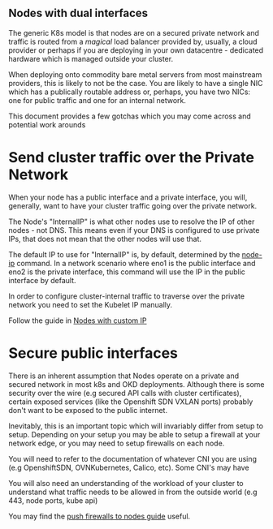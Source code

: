 Nodes with dual interfaces
---

The generic K8s model is that nodes are on a secured private network and traffic is routed from a *magical* load balancer provided by, usually, a cloud provider or perhaps if you are deploying in your own datacentre - dedicated hardware which is managed outside your cluster. 

When deploying onto commodity bare metal servers from most mainstream providers, this is likely to not be the case. You are likely to have a single NIC which has a publically routable address or, perhaps, you have two NICs: one for public traffic and one for an internal network.

This document provides a few gotchas which you may come across and potential work arounds

# Send cluster traffic over the Private Network
When your node has a public interface and a private interface, you will, generally, want to have your cluster traffic going over the private network.

The Node's "InternalIP" is what other nodes use to resolve the IP of other nodes - not DNS. This means even if your DNS is configured to use private IPs, that does not mean that the other nodes will use that.

The default IP to use for "InternalIP" is, by default, determined by the [node-ip](https://github.com/openshift/baremetal-runtimecfg/blob/master/cmd/runtimecfg/node-ip.go) command. In a network scenario where eno1 is the public interface and eno2 is the private interface, this command will use the IP in the public interface by default.

In order to configure cluster-internal traffic to traverse over the private network you need to set the Kubelet IP manually.

Follow the guide in [Nodes with custom IP](nodes-custom-ip.md)

# Secure public interfaces
There is an inherent assumption that Nodes operate on a private and secured network in most k8s and OKD deployments. Although there is some security over the wire (e.g secured API calls with cluster certificates), certain exposed services (like the Openshift SDN VXLAN ports) probably don't want to be exposed to the public internet.

Inevitably, this is an important topic which will invariably differ from setup to setup. Depending on your setup you may be able to setup a firewall at your network edge, or you may need to setup firewalls on each node.

You will need to refer to the documentation of whatever CNI you are using (e.g OpenshiftSDN, OVNKubernetes, Calico, etc). Some CNI's may have 

You will also need an understanding of the workload of your cluster to understand what traffic needs to be allowed in from the outside world (e.g 443, node ports, kube api)

You may find the [push firewalls to nodes guide](nodes-firewalls.md) useful.
